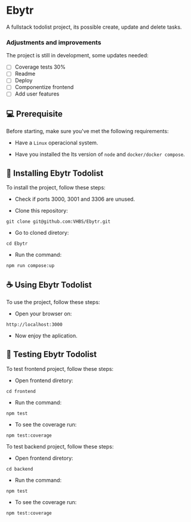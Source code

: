 # Ebytr

A fullstack todolist project, its possible create, update and delete tasks. 

### Adjustments and improvements

The project is still in development, some updates needed:

- [ ] Coverage tests 30% 
- [ ] Readme 
- [ ] Deploy
- [ ] Componentize frontend
- [ ] Add user features

## 💻 Prerequisite

Before starting, make sure you've met the following requirements:

* Have a `Linux` operacional system.

* Have you installed the lts version of `node` and `docker/docker compose`.

## 🚀 Installing Ebytr Todolist

To install the project, follow these steps:

* Check if ports 3000, 3001 and 3306 are unused.

* Clone this repository:
```
git clone git@github.com:VHBS/Ebytr.git
```

* Go to cloned diretory:
```
cd Ebytr
```

* Run the command:
```
npm run compose:up
```

## ☕ Using Ebytr Todolist

To use the project, follow these steps:

* Open your browser on:

```
http://localhost:3000
```

* Now enjoy the aplication.


## 🧪 Testing Ebytr Todolist

To test frontend project, follow these steps:

* Open frontend diretory:
```
cd frontend
```

* Run the command:
```
npm test
```

* To see the coverage run:
```
npm test:coverage
```

To test backend project, follow these steps:

* Open frontend diretory:
```
cd backend
```

* Run the command:
```
npm test
```

* To see the coverage run:
```
npm test:coverage
```
